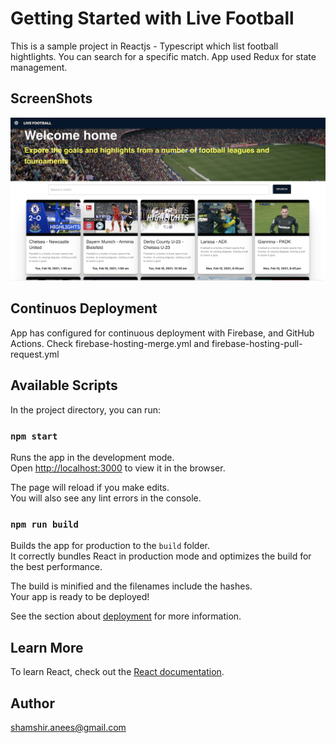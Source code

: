 # Getting Started with Live Football

This is a sample project in Reactjs - Typescript which list football hightlights. You can search for a specific match. App used Redux for state management.

## ScreenShots

![ScreenShot](https://github.com/shamshiranees/live-football/blob/master/screenshot.png)


## Continuos Deployment
App has configured for continuous deployment with Firebase, and GitHub Actions.
Check firebase-hosting-merge.yml and firebase-hosting-pull-request.yml

## Available Scripts

In the project directory, you can run:

### `npm start`

Runs the app in the development mode.\
Open [http://localhost:3000](https://entryapp-408e3.web.app/) to view it in the browser.

The page will reload if you make edits.\
You will also see any lint errors in the console.

### `npm run build`

Builds the app for production to the `build` folder.\
It correctly bundles React in production mode and optimizes the build for the best performance.

The build is minified and the filenames include the hashes.\
Your app is ready to be deployed!

See the section about [deployment](https://facebook.github.io/create-react-app/docs/deployment) for more information.


## Learn More

To learn React, check out the [React documentation](https://reactjs.org/).

## Author
 shamshir.anees@gmail.com

